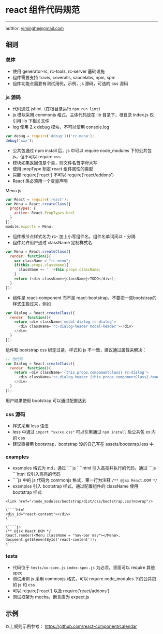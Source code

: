 # react 组件代码规范
---

author: yiminghe@gmail.com

## 细则

### 总体

- 使用 generator-rc, rc-tools, rc-server 基础设施
- 组件需要支持 travis, coveralls, saucelabs, npm, spm
- 组件功能点需要有测试用例，示例，js 源码，可选的 css 源码

### js 源码

- 代码通过 jshint（在根目录运行 `npm run lint`）
- js 模块采用 commonjs 格式，主体代码放在 lib 目录下，根目录 index.js 仅引用 lib 下相关文件
- log 使用 2.x debug 模块，不可以使用 console.log
 ```js
 var debug = require('debug'))('rc-menu');
 debug('xxx');
 ```
- 公共包通过 npm install 后，js 中可以 require node_modules 下的公共包 js，但不可以 require css
- 模块如果返回值是个类，则文件名首字母大写
- 使用 propType 制定 react 组件属性的类型
- 只能 require('react') 不可以 require('react/addons')
- React 类必须用一个变量声明

Menu.js
```js
var React = require('react');
var Menu = React.createClass({
  propTypes: {
    active: React.PropTypes.bool
  }
});
module.exports = Menu;
```

- 组件根节点样式名为 rc- 加上小写组件名，组件名单词间以 - 分隔
- 组件允许用户通过 className 定制样式名

```js
var Menu = React.createClass({
  render: function(){
    var className = "rc-menu";
    if(this.props.className){
      className += ' '+this.props.className;
    }
    return (<div className={className}>TODO</div>);
  }
});
```

- 组件是 react-component 而不是 react-bootstrap，不要把一些bootstrap的样式生搬过来，例如

```js
var Dialog = React.createClass({
  render: function(){
    return <div className='modal-dialog rc-dialog'>
      <div className='rc-dialog-header modal-header'></div>
    </div>
  }
});
```

组件和 bootstrap css 绑定过紧，样式和 js 不一致，建议通过属性来解决：

```js
// 伪代码
var Dialog = React.createClass({
  render: function(){
    return <div className='{this.props.componentClass} rc-dialog'>
      <div className='rc-dialog-header {this.props.componentClass}-header'></div>
    </div>
  }
});
```

用户如果使用 bootstrap 可以通过配置达到

### css 源码

- 样式采用 less 语法
- less 中通过 `import "xx/xx.css"` 可以引用通过 `npm install` 后公共包 xx 内的 css
- 建议直接用 bootstrap，bootstrap 没的自己写在 assets/bootstrap.less 中

### examples

- examples 格式为 md，通过 \`\`\`\`js \`\`\`\`html 引入高亮并执行的代码，通过 \`\`\`js \`\`\`html 仅引入高亮的代码
- \`\`\`\`js 中的 js 代码为 commonjs 格式，第一行为注释 `/** @jsx React.DOM */`
- examples 引入 bootstrap 样式，通过配置组件的 className 使用 bootstrap 样式

```
<link href="/node_modules/bootstrap/dist/css/bootstrap.css?nowrap"/>

\````html
<div id="react-content"></div>
\````

\````js
/** @jsx React.DOM */
React.render(<Menu className = "nav-bar nav"></Menu>, document.getElementById('react-content'));
\````

```

### tests

- 代码位于 `tests/xx-spec.js` `index-spec.js` 为必须，里面可以 require 其他 spec
- 测试用例 js 采用 commonjs 格式，可以 require node_modules 下的公共包的 js 和 css
- 可以 require('react') 以及 require('react/addons')
- 测试框架为 mocha，断言库为 expect.js

## 示例

以上规则示例参考： https://github.com/react-component/calendar
